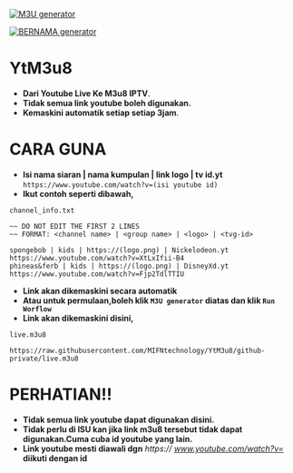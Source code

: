 [![M3U generator](https://github.com/MIFNtechnology/YtM3u8/actions/workflows/m3u_Generator.yml/badge.svg)](https://github.com/MIFNtechnology/YtM3u8/actions/workflows/m3u_Generator.yml)

[![BERNAMA generator](https://github.com/MIFNtechnology/YtM3u8/actions/workflows/bernama_Generator.yml/badge.svg)](https://github.com/MIFNtechnology/YtM3u8/actions/workflows/bernama_Generator.yml)

# YtM3u8

* **Dari Youtube Live Ke M3u8 IPTV**.
* **Tidak semua link youtube boleh digunakan.**
* **Kemaskini automatik setiap setiap 3jam**.

# CARA GUNA

* **Isi nama siaran | nama kumpulan | link logo | tv id.yt**
`https://www.youtube.com/watch?v=(isi youtube id)`
* **Ikut contoh seperti dibawah,**

`channel_info.txt`
```text
~~ DO NOT EDIT THE FIRST 2 LINES
~~ FORMAT: <channel name> | <group name> | <logo> | <tvg-id>

spongebob | kids | https://(logo.png) | Nickelodeon.yt
https://www.youtube.com/watch?v=XtLxIfii-B4
phineas&ferb | kids | https://(logo.png) | DisneyXd.yt
https://www.youtube.com/watch?v=Fjp2TdlTTIU
```

* **Link akan dikemaskini secara automatik**
* **Atau untuk permulaan,boleh klik `M3U generator` diatas dan klik `Run Worflow`**
* **Link akan dikemaskini disini,**

`live.m3u8`
```link
https://raw.githubusercontent.com/MIFNtechnology/YtM3u8/github-private/live.m3u8
```

# PERHATIAN!!

* **Tidak semua link youtube dapat digunakan disini.**
* **Tidak perlu di ISU kan jika link m3u8 tersebut tidak dapat digunakan.Cuma cuba id youtube yang lain.**
* **Link youtube mesti diawali dgn** *https:// www.youtube.com/watch?v=* **diikuti dengan id**